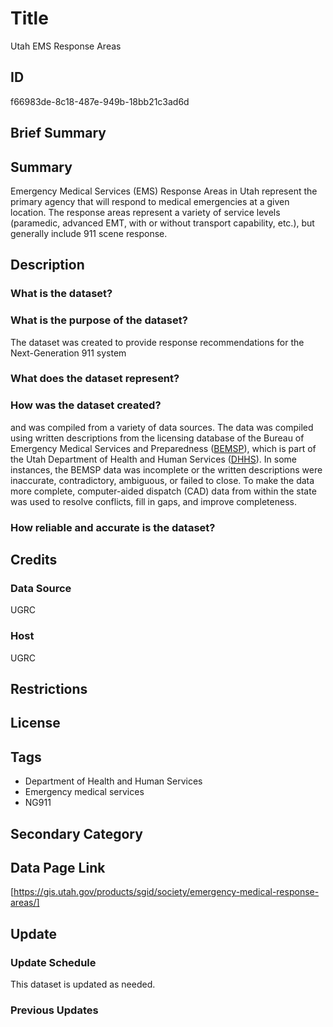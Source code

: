# Title

Utah EMS Response Areas

## ID

f66983de-8c18-487e-949b-18bb21c3ad6d

## Brief Summary

## Summary

Emergency Medical Services (EMS) Response Areas in Utah represent the primary agency that will respond to medical emergencies at a given location. The response areas represent a variety of service levels (paramedic, advanced EMT, with or without transport capability, etc.), but generally include 911 scene response.

## Description

### What is the dataset?

### What is the purpose of the dataset?

The dataset was created to provide response recommendations for the Next-Generation 911 system

### What does the dataset represent?

### How was the dataset created?

and was compiled from a variety of data sources. The data was compiled using written descriptions from the licensing database of the Bureau of Emergency Medical Services and Preparedness ([BEMSP](https://ems.utah.gov/)), which is part of the Utah Department of Health and Human Services ([DHHS](https://dhhs.utah.gov/)). In some instances, the BEMSP data was incomplete or the written descriptions were inaccurate, contradictory, ambiguous, or failed to close. To make the data more complete, computer-aided dispatch (CAD) data from within the state was used to resolve conflicts, fill in gaps, and improve completeness.

### How reliable and accurate is the dataset?

## Credits

### Data Source

UGRC

### Host

UGRC

## Restrictions

## License

## Tags

- Department of Health and Human Services
- Emergency medical services
- NG911

## Secondary Category

## Data Page Link

[https://gis.utah.gov/products/sgid/society/emergency-medical-response-areas/]

## Update

### Update Schedule

This dataset is updated as needed.

### Previous Updates
